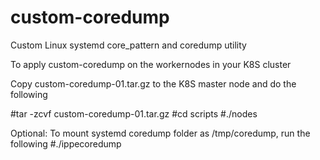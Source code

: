 # custom-coredump
Custom Linux systemd core_pattern and coredump utility 

To apply custom-coredump on the workernodes in your K8S cluster

Copy custom-coredump-01.tar.gz to the K8S master node
and do the following

#tar -zcvf custom-coredump-01.tar.gz
#cd scripts
#./nodes

Optional:
To mount systemd coredump folder as /tmp/coredump, run the following
#./ippecoredump

 
